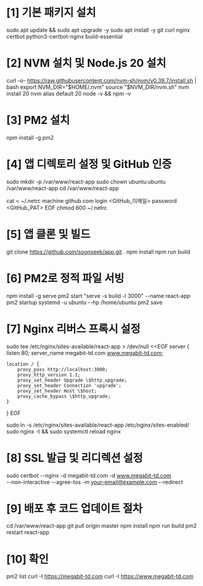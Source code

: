 # [1] 기본 패키지 설치
sudo apt update && sudo apt upgrade -y
sudo apt install -y git curl nginx certbot python3-certbot-nginx build-essential

# [2] NVM 설치 및 Node.js 20 설치
curl -o- https://raw.githubusercontent.com/nvm-sh/nvm/v0.39.7/install.sh | bash
export NVM_DIR="$HOME/.nvm"
source "$NVM_DIR/nvm.sh"
nvm install 20
nvm alias default 20
node -v && npm -v

# [3] PM2 설치
npm install -g pm2

# [4] 앱 디렉토리 설정 및 GitHub 인증
sudo mkdir -p /var/www/react-app
sudo chown ubuntu:ubuntu /var/www/react-app
cd /var/www/react-app

cat <<EOF > ~/.netrc
machine github.com
login <GitHub_이메일>
password <GitHub_PAT>
EOF
chmod 600 ~/.netrc

# [5] 앱 클론 및 빌드
git clone https://github.com/soonseek/app.git .
npm install
npm run build

# [6] PM2로 정적 파일 서빙
npm install -g serve
pm2 start "serve -s build -l 3000" --name react-app
pm2 startup systemd -u ubuntu --hp /home/ubuntu
pm2 save

# [7] Nginx 리버스 프록시 설정
sudo tee /etc/nginx/sites-available/react-app > /dev/null <<EOF
server {
    listen 80;
    server_name megabit-td.com www.megabit-td.com;

    location / {
        proxy_pass http://localhost:3000;
        proxy_http_version 1.1;
        proxy_set_header Upgrade \$http_upgrade;
        proxy_set_header Connection 'upgrade';
        proxy_set_header Host \$host;
        proxy_cache_bypass \$http_upgrade;
    }
}
EOF

sudo ln -s /etc/nginx/sites-available/react-app /etc/nginx/sites-enabled/
sudo nginx -t && sudo systemctl reload nginx

# [8] SSL 발급 및 리디렉션 설정
sudo certbot --nginx -d megabit-td.com -d www.megabit-td.com \
  --non-interactive --agree-tos -m your-email@example.com --redirect

# [9] 배포 후 코드 업데이트 절차
cd /var/www/react-app
git pull origin master
npm install
npm run build
pm2 restart react-app

# [10] 확인
pm2 list
curl -I https://megabit-td.com
curl -I https://www.megabit-td.com
